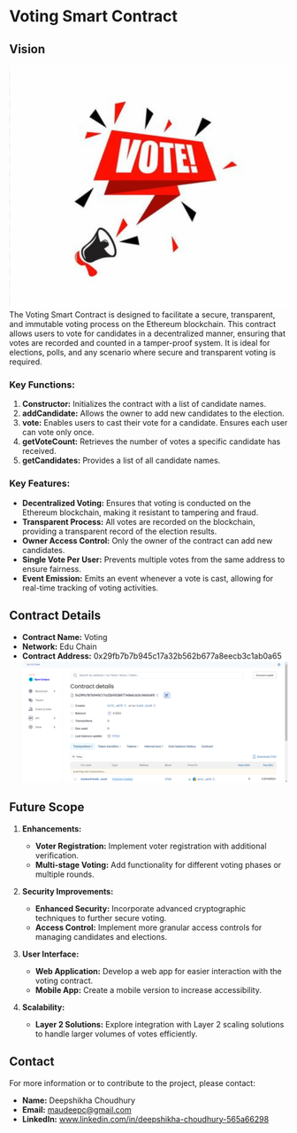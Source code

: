
# Voting Smart Contract

## Vision
![alt text](image-1.png)<br/>
The Voting Smart Contract is designed to facilitate a secure, transparent, and immutable voting process on the Ethereum blockchain. This contract allows users to vote for candidates in a decentralized manner, ensuring that votes are recorded and counted in a tamper-proof system. It is ideal for elections, polls, and any scenario where secure and transparent voting is required.

### Key Functions:

1. **Constructor:** Initializes the contract with a list of candidate names.
2. **addCandidate:** Allows the owner to add new candidates to the election.
3. **vote:** Enables users to cast their vote for a candidate. Ensures each user can vote only once.
4. **getVoteCount:** Retrieves the number of votes a specific candidate has received.
5. **getCandidates:** Provides a list of all candidate names.

### Key Features:

- **Decentralized Voting:** Ensures that voting is conducted on the Ethereum blockchain, making it resistant to tampering and fraud.
- **Transparent Process:** All votes are recorded on the blockchain, providing a transparent record of the election results.
- **Owner Access Control:** Only the owner of the contract can add new candidates.
- **Single Vote Per User:** Prevents multiple votes from the same address to ensure fairness.
- **Event Emission:** Emits an event whenever a vote is cast, allowing for real-time tracking of voting activities.

## Contract Details

- **Contract Name:** Voting 
- **Network:** Edu Chain
- **Contract Address:** 0x29fb7b7b945c17a32b562b677a8eecb3c1ab0a65
![alt text](image.png)
  

## Future Scope

1. **Enhancements:**
   - **Voter Registration:** Implement voter registration with additional verification.
   - **Multi-stage Voting:** Add functionality for different voting phases or multiple rounds.

2. **Security Improvements:**
   - **Enhanced Security:** Incorporate advanced cryptographic techniques to further secure voting.
   - **Access Control:** Implement more granular access controls for managing candidates and elections.

3. **User Interface:**
   - **Web Application:** Develop a web app for easier interaction with the voting contract.
   - **Mobile App:** Create a mobile version to increase accessibility.

4. **Scalability:**
   - **Layer 2 Solutions:** Explore integration with Layer 2 scaling solutions to handle larger volumes of votes efficiently.

## Contact

For more information or to contribute to the project, please contact:

- **Name:** Deepshikha Choudhury
- **Email:** maudeepc@gmail.com
- **LinkedIn:** www.linkedin.com/in/deepshikha-choudhury-565a66298

